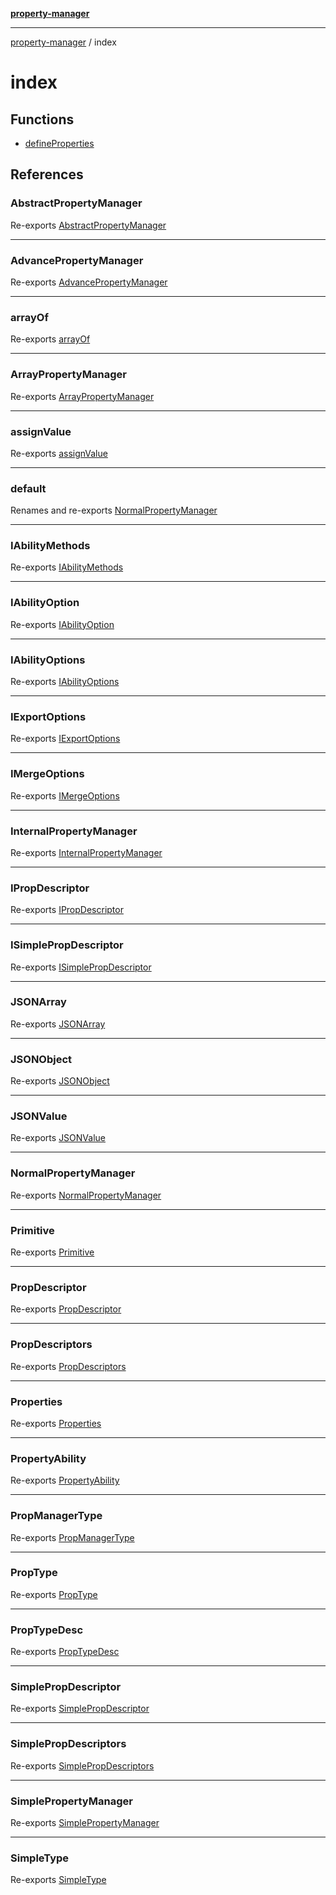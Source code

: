 [**property-manager**](../README.md)

***

[property-manager](../modules.md) / index

# index

## Functions

- [defineProperties](functions/defineProperties-1.md)

## References

### AbstractPropertyManager

Re-exports [AbstractPropertyManager](../abstract/classes/AbstractPropertyManager.md)

***

### AdvancePropertyManager

Re-exports [AdvancePropertyManager](../advance/classes/AdvancePropertyManager.md)

***

### arrayOf

Re-exports [arrayOf](../array/functions/arrayOf.md)

***

### ArrayPropertyManager

Re-exports [ArrayPropertyManager](../array/classes/ArrayPropertyManager.md)

***

### assignValue

Re-exports [assignValue](../assign-value/functions/assignValue.md)

***

### default

Renames and re-exports [NormalPropertyManager](../normal/classes/NormalPropertyManager.md)

***

### IAbilityMethods

Re-exports [IAbilityMethods](../ability/interfaces/IAbilityMethods.md)

***

### IAbilityOption

Re-exports [IAbilityOption](../ability/interfaces/IAbilityOption.md)

***

### IAbilityOptions

Re-exports [IAbilityOptions](../ability/type-aliases/IAbilityOptions.md)

***

### IExportOptions

Re-exports [IExportOptions](../abstract/interfaces/IExportOptions.md)

***

### IMergeOptions

Re-exports [IMergeOptions](../abstract/interfaces/IMergeOptions.md)

***

### InternalPropertyManager

Re-exports [InternalPropertyManager](../ability/interfaces/InternalPropertyManager.md)

***

### IPropDescriptor

Re-exports [IPropDescriptor](../abstract/interfaces/IPropDescriptor.md)

***

### ISimplePropDescriptor

Re-exports [ISimplePropDescriptor](../abstract/interfaces/ISimplePropDescriptor.md)

***

### JSONArray

Re-exports [JSONArray](../array/interfaces/JSONArray.md)

***

### JSONObject

Re-exports [JSONObject](../array/interfaces/JSONObject.md)

***

### JSONValue

Re-exports [JSONValue](../array/type-aliases/JSONValue.md)

***

### NormalPropertyManager

Re-exports [NormalPropertyManager](../normal/classes/NormalPropertyManager.md)

***

### Primitive

Re-exports [Primitive](../array/type-aliases/Primitive.md)

***

### PropDescriptor

Re-exports [PropDescriptor](../abstract/type-aliases/PropDescriptor.md)

***

### PropDescriptors

Re-exports [PropDescriptors](../abstract/type-aliases/PropDescriptors.md)

***

### Properties

Re-exports [Properties](../properties/classes/Properties.md)

***

### PropertyAbility

Re-exports [PropertyAbility](../ability/functions/PropertyAbility.md)

***

### PropManagerType

Re-exports [PropManagerType](../ability/type-aliases/PropManagerType.md)

***

### PropType

Re-exports [PropType](../abstract/type-aliases/PropType.md)

***

### PropTypeDesc

Re-exports [PropTypeDesc](../abstract/type-aliases/PropTypeDesc.md)

***

### SimplePropDescriptor

Re-exports [SimplePropDescriptor](../abstract/type-aliases/SimplePropDescriptor.md)

***

### SimplePropDescriptors

Re-exports [SimplePropDescriptors](../abstract/type-aliases/SimplePropDescriptors.md)

***

### SimplePropertyManager

Re-exports [SimplePropertyManager](../simple/classes/SimplePropertyManager.md)

***

### SimpleType

Re-exports [SimpleType](../abstract/type-aliases/SimpleType.md)
